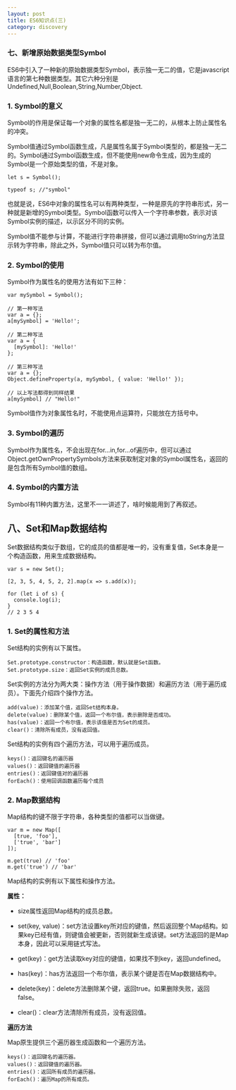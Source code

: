 ```yaml
---
layout: post
title: ES6知识点(三)
category: discovery
---
```


### 七、新增原始数据类型Symbol ##

ES6中引入了一种新的原始数据类型Symbol，表示独一无二的值，它是javascript语言的第七种数据类型。其它六种分别是Undefined,Null,Boolean,String,Number,Object.

### 1. Symbol的意义  ###

Symbol的作用是保证每一个对象的属性名都是独一无二的，从根本上防止属性名的冲突。

Symbol值通过Symbol函数生成，凡是属性名属于Symbol类型的，都是独一无二的。Symbol通过Symbol函数生成，但不能使用new命令生成，因为生成的Symbol是一个原始类型的值，不是对象。

	let s = Symbol();

	typeof s; //"symbol"

也就是说，ES6中对象的属性名可以有两种类型，一种是原先的字符串形式，另一种就是新增的Symbol类型。Symbol函数可以传入一个字符串参数，表示对该Symbol实例的描述，以示区分不同的实例。

Symbol值不能参与计算，不能进行字符串拼接，但可以通过调用toString方法显示转为字符串，除此之外，Symbol值只可以转为布尔值。

### 2. Symbol的使用 ###

Symbol作为属性名的使用方法有如下三种：

	var mySymbol = Symbol();

	// 第一种写法
	var a = {};
	a[mySymbol] = 'Hello!';

	// 第二种写法
	var a = {
	  [mySymbol]: 'Hello!'
	};

	// 第三种写法
	var a = {};
	Object.defineProperty(a, mySymbol, { value: 'Hello!' });

	// 以上写法都得到同样结果
	a[mySymbol] // "Hello!"

Symbol值作为对象属性名时，不能使用点运算符，只能放在方括号中。

### 3. Symbol的遍历 ###

Symbol作为属性名，不会出现在for...in,for...of遍历中，但可以通过Object.getOwnPropertySymbols方法来获取制定对象的Symbol属性名，返回的是包含所有Symbol值的数组。

### 4. Symbol的内置方法 ###

Symbol有11种内置方法，这里不一一讲述了，啥时候能用到了再叙述。


## 八、Set和Map数据结构 ##

Set数据结构类似于数组，它的成员的值都是唯一的，没有重复值，Set本身是一个构造函数，用来生成数据结构。

	var s = new Set();

	[2, 3, 5, 4, 5, 2, 2].map(x => s.add(x));

	for (let i of s) {
	  console.log(i);
	}
	// 2 3 5 4

### 1. Set的属性和方法 ###

Set结构的实例有以下属性。

    Set.prototype.constructor：构造函数，默认就是Set函数。
    Set.prototype.size：返回Set实例的成员总数。

Set实例的方法分为两大类：操作方法（用于操作数据）和遍历方法（用于遍历成员）。下面先介绍四个操作方法。

    add(value)：添加某个值，返回Set结构本身。
    delete(value)：删除某个值，返回一个布尔值，表示删除是否成功。
    has(value)：返回一个布尔值，表示该值是否为Set的成员。
    clear()：清除所有成员，没有返回值。

Set结构的实例有四个遍历方法，可以用于遍历成员。

    keys()：返回键名的遍历器
    values()：返回键值的遍历器
    entries()：返回键值对的遍历器
    forEach()：使用回调函数遍历每个成员

### 2. Map数据结构 ###

Map结构的键不限于字符串，各种类型的值都可以当做键。

	var m = new Map([
	  [true, 'foo'],
	  ['true', 'bar']
	]);

	m.get(true) // 'foo'
	m.get('true') // 'bar'

Map结构的实例有以下属性和操作方法。

**属性：**

- size属性返回Map结构的成员总数。

- set(key, value)：set方法设置key所对应的键值，然后返回整个Map结构。如果key已经有值，则键值会被更新，否则就新生成该键。set方法返回的是Map本身，因此可以采用链式写法。

- get(key)：get方法读取key对应的键值，如果找不到key，返回undefined。

- has(key)：has方法返回一个布尔值，表示某个键是否在Map数据结构中。

- delete(key)：delete方法删除某个键，返回true。如果删除失败，返回false。

- clear()：clear方法清除所有成员，没有返回值。

**遍历方法**

Map原生提供三个遍历器生成函数和一个遍历方法。

    keys()：返回键名的遍历器。
    values()：返回键值的遍历器。
    entries()：返回所有成员的遍历器。
    forEach()：遍历Map的所有成员。
